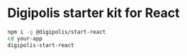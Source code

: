 # Digipolis starter kit for React

```sh
npm i -g @digipolis/start-react
cd your-app
digipolis-start-react
```
